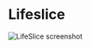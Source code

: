 Lifeslice
=========

![LifeSlice screenshot](http://wanderingstan.com/wp-content/uploads/2012/04/lifeslice-screenshot.png)


